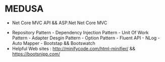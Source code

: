 # MEDUSA

* Net Core MVC API && ASP.Net Net Core MVC </br>
- Repository Pattern - Dependency Injection Pattern - Unit Of Work Pattern - Adapter Desgin Pattern - Option Pattern - Fluent API - NLog - Auto Mapper - Bootstap && Bootswatch 
- Helpful Web sites : http://minifycode.com/html-minifier/ && https://bootsnipp.com/